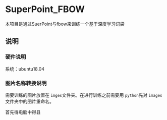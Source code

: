 # SuperPoint_FBOW

本项目是通过SuerPoint与fbow来训练一个基于深度学习词袋




## 说明

### 硬件说明

系统：ubuntu18.04

### 图片名称转换说明

需要训练的图片放置在 `imges`文件夹。在进行训练之前需要用 `python`先对 `images`文件夹中的图片重命名。

首先得电脑中得县

```

```
